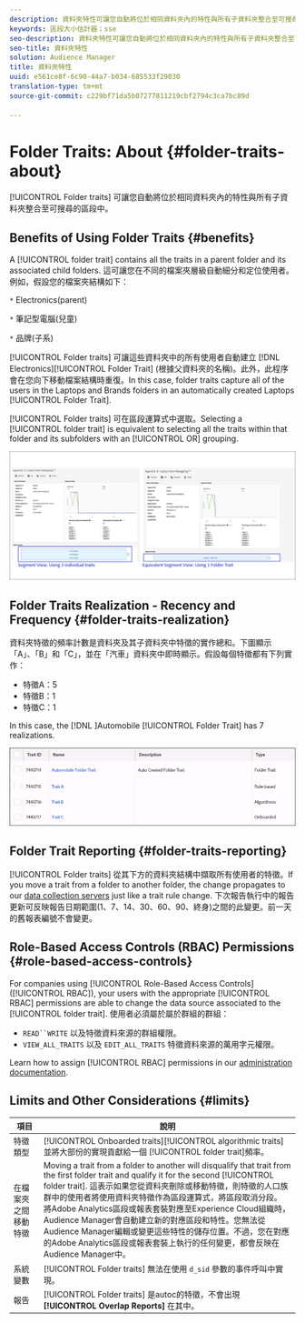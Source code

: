 ```yaml
---
description: 資料夾特性可讓您自動將位於相同資料夾內的特性與所有子資料夾整合至可搜尋的區段中。
keywords: 區段大小估計器；sse
seo-description: 資料夾特性可讓您自動將位於相同資料夾內的特性與所有子資料夾整合至可搜尋的區段中。
seo-title: 資料夾特性
solution: Audience Manager
title: 資料夾特性
uuid: e561ce8f-6c90-44a7-b034-685533f29030
translation-type: tm+mt
source-git-commit: c229bf71da5b07277811219cbf2794c3ca7bc89d

---
```



# Folder Traits: About {#folder-traits-about}

[!UICONTROL Folder traits] 可讓您自動將位於相同資料夾內的特性與所有子資料夾整合至可搜尋的區段中。

## Benefits of Using Folder Traits {#benefits}

A [!UICONTROL folder trait] contains all the traits in a parent folder and its associated child folders. 這可讓您在不同的檔案夾層級自動細分和定位使用者。例如，假設您的檔案夾結構如下：

`*` Electronics(parent)

`*` 筆記型電腦(兒童)

`*` 品牌(子系)

[!UICONTROL Folder traits] 可讓這些資料夾中的所有使用者自動建立 [!DNL Electronics][!UICONTROL Folder Trait] (根據父資料夾的名稱)。此外，此程序會在您向下移動檔案結構時重復。In this case, folder traits capture all of the users in the Laptops and Brands folders in an automatically created Laptops [!UICONTROL Folder Trait].

[!UICONTROL Folder traits] 可在區段運算式中選取。Selecting a [!UICONTROL folder trait] is equivalent to selecting all the traits within that folder and its subfolders with an [!UICONTROL OR] grouping.

![](assets/folder-traits-compare-border.jpg)

## Folder Traits Realization - Recency and Frequency {#folder-traits-realization}

資料夾特徵的頻率計數是資料夾及其子資料夾中特徵的實作總和。下圖顯示「A」、「B」和「C」，並在「汽車」資料夾中即時顯示。假設每個特徵都有下列實作：

* 特徵A：5
* 特徵B：1
* 特徵C：1

In this case, the [!DNL ]Automobile [!UICONTROL Folder Trait] has 7 realizations.

![](assets/folder_traits_rollup_border.png)

## Folder Trait Reporting {#folder-traits-reporting}

[!UICONTROL Folder traits] 從其下方的資料夾結構中擷取所有使用者的特徵。If you move a trait from a folder to another folder, the change propagates to our [data collection servers](../../reference/system-components/components-data-collection.md) just like a trait rule change. 下次報告執行中的報告更新可反映報告日期範圍(1、7、14、30、60、90、終身)之間的此變更。前一天的舊報表編號不會變更。

## Role-Based Access Controls (RBAC) Permissions {#role-based-access-controls}

For companies using [!UICONTROL Role-Based Access Controls] ([!UICONTROL RBAC]), your users with the appropriate [!UICONTROL RBAC] permissions are able to change the data source associated to the [!UICONTROL folder trait]. 使用者必須屬於屬於群組的群組：

* `READ``WRITE` 以及特徵資料來源的群組權限。
* `VIEW_ALL_TRAITS` 以及 `EDIT_ALL_TRAITS` 特徵資料來源的萬用字元權限。

Learn how to assign [!UICONTROL RBAC] permissions in our [administration documentation](../../features/administration/administration-overview.md#create-group).

## Limits and Other Considerations {#limits}

| 項目 | 說明 |
|---|---|
| 特徵類型 | [!UICONTROL Onboarded traits][!UICONTROL algorithmic traits] 並將大部份的實現貢獻給一個 [!UICONTROL folder trait]頻率。 |
| 在檔案夾之間移動特徵 | Moving a trait from a folder to another will disqualify that trait from the first folder trait and qualify it for the second [!UICONTROL folder trait]. 這表示如果您從資料夾刪除或移動特徵，則特徵的人口族群中的使用者將使用資料夾特徵作為區段運算式，將區段取消分段。<br> 將Adobe Analytics區段或報表套裝對應至Experience Cloud組織時，Audience Manager會自動建立新的對應區段和特性。您無法從Audience Manager編輯或變更這些特性的儲存位置。不過，您在對應的Adobe Analytics區段或報表套裝上執行的任何變更，都會反映在Audience Manager中。 |
| 系統變數 | [!UICONTROL Folder traits] 無法在使用 `d_sid` 參數的事件呼叫中實現。 |
| 報告 | [!UICONTROL Folder traits] 是autoc的特徵，不會出現 **[!UICONTROL Overlap Reports]** 在其中。 |